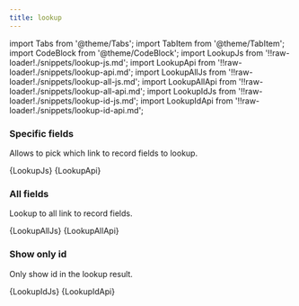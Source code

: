 ```yaml
---
title: lookup
---
```


import Tabs from '@theme/Tabs';
import TabItem from '@theme/TabItem';
import CodeBlock from '@theme/CodeBlock';
import LookupJs from '!!raw-loader!./snippets/lookup-js.md';
import LookupApi from '!!raw-loader!./snippets/lookup-api.md';
import LookupAllJs from '!!raw-loader!./snippets/lookup-all-js.md';
import LookupAllApi from '!!raw-loader!./snippets/lookup-all-api.md';
import LookupIdJs from '!!raw-loader!./snippets/lookup-id-js.md';
import LookupIdApi from '!!raw-loader!./snippets/lookup-id-api.md';

### Specific fields

Allows to pick which link to record fields to lookup.

<Tabs>
  <TabItem value="javascript" label="Javascript" default>
    <CodeBlock className="language-jsx">
      {LookupJs}
    </CodeBlock>
  </TabItem>
  <TabItem value="API" label="API">
    <CodeBlock className="language-jsx" title="[GET]">
      {LookupApi}
    </CodeBlock>
  </TabItem>
</Tabs>

### All fields

Lookup to all link to record fields.

<Tabs>
  <TabItem value="javascript" label="Javascript" default>
    <CodeBlock className="language-jsx">
      {LookupAllJs}
    </CodeBlock>
  </TabItem>
  <TabItem value="API" label="API">
    <CodeBlock className="language-jsx" title="[GET]">
      {LookupAllApi}
    </CodeBlock>
  </TabItem>
</Tabs>

### Show only id

Only show id in the lookup result.

<Tabs>
  <TabItem value="javascript" label="Javascript" default>
    <CodeBlock className="language-jsx">
      {LookupIdJs}
    </CodeBlock>
  </TabItem>
  <TabItem value="API" label="API">
    <CodeBlock className="language-jsx" title="[GET]">
      {LookupIdApi}
    </CodeBlock>
  </TabItem>
</Tabs>
